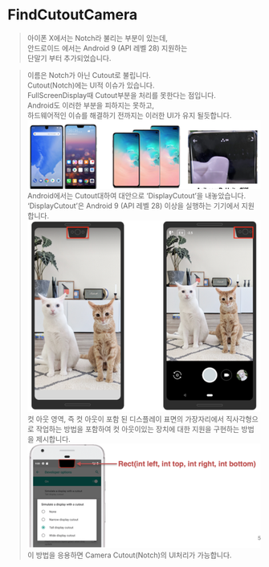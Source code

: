 # FindCutoutCamera

> 아이폰 X에서는 Notch라 불리는 부분이 있는데,  
> 안드로이드 에서는 Android 9 (API 레벨 28) 지원하는    
단말기 부터 추가되었습니다.  

> 이름은 Notch가 아닌 Cutout로 불립니다.    
> Cutout(Notch)에는 UI적 이슈가 있습니다.    
> FullScreenDisplay때 Cutout부분을 처리를 못한다는 점입니다.    
> Android도 이러한 부분을 피하지는 못하고,     
> 하드웨어적인 이슈를 해결하기 전까지는 이러한 UI가 유지 될듯합니다.    
![picture_1](./picture_1.png)
>Android에서는 Cutout대하여 대안으로 ‘DisplayCutout’을 내놓았습니다.  ‘DisplayCutout’은 Android 9 (API 레벨 28) 이상을 실행하는 기기에서 지원합니다.  
![picture_2](./picture_2.png)
>컷 아웃 영역, 즉 컷 아웃이 포함 된 디스플레이 표면의 가장자리에서 직사각형으로 작업하는 방법을 포함하여 컷 아웃이있는 장치에 대한 지원을 구현하는 방법을 제시합니다.  
![picture_2](./picture_3.png)
>이 방법을 응용하면 Camera Cutout(Notch)의 UI처리가 가능합니다.



